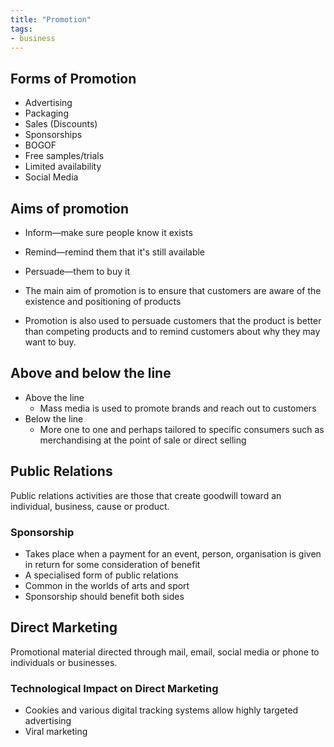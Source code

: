 ```yaml
---
title: "Promotion"
tags:
- business
---
```


## Forms of Promotion

- Advertising
- Packaging
- Sales (Discounts)
- Sponsorships
- BOGOF
- Free samples/trials
- Limited availability
- Social Media


## Aims of promotion

- Inform—make sure people know it exists
- Remind—remind them that it's still available 
- Persuade—them to buy it

- The main aim of promotion is to ensure that customers are aware of the existence and positioning of products
- Promotion is also used to persuade customers that the product is better than competing products and to remind customers about why they may want to buy.

## Above and below the line

- Above the line
	- Mass media is used to promote brands and reach out to customers
- Below the line
	- More one to one and perhaps tailored to specific consumers such as merchandising at the point of sale or direct selling

## Public Relations

Public relations activities are those that create goodwill toward an individual, business, cause or product.

### Sponsorship 

- Takes place when a payment for an event, person, organisation is given in return for some consideration of benefit
- A specialised form of public relations
- Common in the worlds of arts and sport
- Sponsorship should benefit both sides

## Direct Marketing

Promotional material directed through mail, email, social media or phone to individuals or businesses.


### Technological Impact on Direct Marketing

- Cookies and various digital tracking systems allow highly targeted advertising
- Viral marketing




‎‎